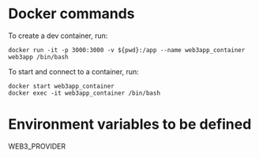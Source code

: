 # Docker commands
To create a dev container, run:
```
docker run -it -p 3000:3000 -v ${pwd}:/app --name web3app_container web3app /bin/bash
```
To start and connect to a container, run:
```
docker start web3app_container
docker exec -it web3app_container /bin/bash
```
# Environment variables to be defined
WEB3_PROVIDER